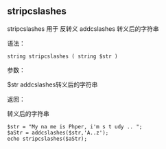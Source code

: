 ## stripcslashes

stripcslashes 用于 反转义 addcslashes 转义后的字符串

语法：

```
string stripcslashes ( string $str )
```

参数：

$str addcslashes转义后的字符串

返回：

转义后的字符串

```
$str = "My na me is Phper, i'm s t udy .. ";
$aStr = addcslashes($str,'A..z');
echo stripcslashes($aStr);
```



